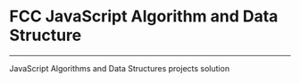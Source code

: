 # FCC JavaScript Algorithm and Data Structure

---

JavaScript Algorithms and Data Structures projects solution